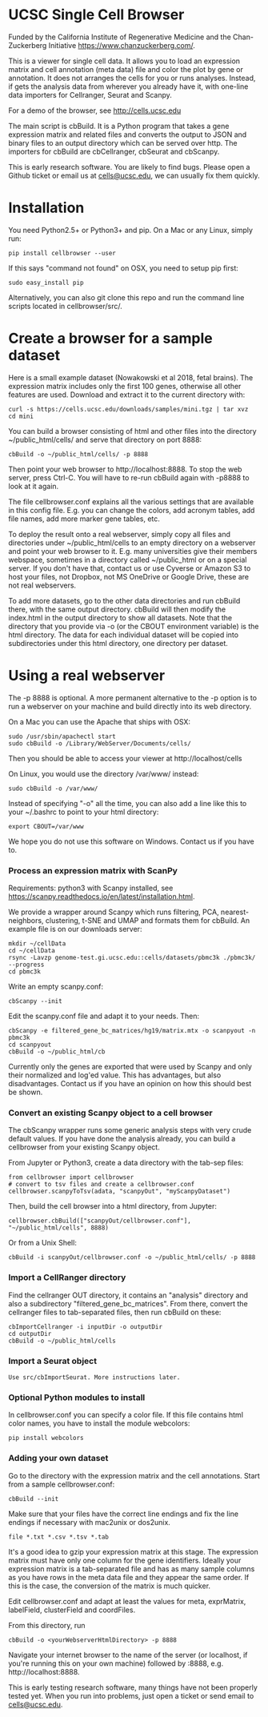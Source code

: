 UCSC Single Cell Browser
========================

Funded by the California Institute of Regenerative Medicine and the
Chan-Zuckerberg Initiative https://www.chanzuckerberg.com/.

This is a viewer for single cell data. It allows you to load an expression
matrix and cell annotation (meta data) file and color the plot by gene or
annotation. It does not arranges the cells for you or runs analyses. Instead,
if gets the analysis data from wherever you already have it, with
one-line data importers for Cellranger, Seurat and Scanpy.

For a demo of the browser, see http://cells.ucsc.edu

The main script is cbBuild. It is a Python program that takes a gene expression
matrix and related files and converts the output to JSON and binary files to
an output directory which can be served over http. The importers for cbBuild
are cbCellranger, cbSeurat and cbScanpy.

This is early research software. You are likely to find bugs. Please open a Github
ticket or email us at cells@ucsc.edu, we can usually fix them quickly.

# Installation

You need Python2.5+ or Python3+ and pip. On a Mac or any Linux, simply run:

    pip install cellbrowser --user

If this says "command not found" on OSX, you need to setup pip first:

    sudo easy_install pip

Alternatively, you can also git clone this repo and run the command line scripts located in cellbrowser/src/.

# Create a browser for a sample dataset

Here is a small example dataset (Nowakowski et al 2018, fetal brains). The
expression matrix includes only the first 100 genes, otherwise all other
features are used. Download and extract it to the current directory with:

    curl -s https://cells.ucsc.edu/downloads/samples/mini.tgz | tar xvz
    cd mini

You can build a browser consisting of html and other files into the directory
~/public_html/cells/ and serve that directory on port 8888:

    cbBuild -o ~/public_html/cells/ -p 8888

Then point your web browser to http://localhost:8888. To stop the web server, press Ctrl-C. 
You will have to re-run cbBuild again with -p8888 to look at it again.

The file cellbrowser.conf explains all the various settings that are available
in this config file. E.g. you can change the colors, add acronym tables, add
file names, add more marker gene tables, etc.

To deploy the result onto a real webserver, simply copy all files and directories
under ~/public_html/cells to an empty directory on a webserver and point your
web browser to it. E.g. many universities give their members webspace,
sometimes in a directory called ~/public_html or on a special server. If you
don't have that, contact us or use Cyverse or Amazon S3 to host your files, not
Dropbox, not MS OneDrive or Google Drive, these are not real webservers.

To add more datasets, go to the other data directories and run cbBuild
there, with the same output directory. cbBuild will then modify the index.html
in the output directory to show all datasets. Note that the directory that you
provide via -o (or the CBOUT environment variable) is the html directory. The
data for each individual dataset will be copied into subdirectories under this
html directory, one directory per dataset.

# Using a real webserver

The -p 8888 is optional. A more permanent alternative to the -p option is to
run a webserver on your machine and build directly into its web directory.

On a Mac you can use the Apache that ships with OSX:

    sudo /usr/sbin/apachectl start
    sudo cbBuild -o /Library/WebServer/Documents/cells/

Then you should be able to access your viewer at http://localhost/cells

On Linux, you would use the directory /var/www/ instead:

    sudo cbBuild -o /var/www/

Instead of specifying "-o" all the time, you can also add a line like this to
your ~/.bashrc to point to your html directory:
 
    export CBOUT=/var/www

We hope you do not use this software on Windows. Contact us if you have to.

### Process an expression matrix with ScanPy

Requirements: python3 with Scanpy installed, see https://scanpy.readthedocs.io/en/latest/installation.html.

We provide a wrapper around Scanpy which runs filtering, PCA, nearest-neighbors, clustering, t-SNE and
UMAP and formats them for cbBuild. An example file is on our downloads server:

    mkdir ~/cellData
    cd ~/cellData
    rsync -Lavzp genome-test.gi.ucsc.edu::cells/datasets/pbmc3k ./pbmc3k/ --progress
    cd pbmc3k

Write an empty scanpy.conf:

    cbScanpy --init

Edit the scanpy.conf file and adapt it to your needs. Then:
    
    cbScanpy -e filtered_gene_bc_matrices/hg19/matrix.mtx -o scanpyout -n pbmc3k
    cd scanpyout
    cbBuild -o ~/public_html/cb

Currently only the genes are exported that were used by Scanpy and only their
normalized and log'ed value. This has advantages, but also disadvantages.  Contact
us if you have an opinion on how this should best be shown.

### Convert an existing Scanpy object to a cell browser

The cbScanpy wrapper runs some generic analysis steps with very crude default
values. If you have done the analysis already, you can build a cellbrowser from
your existing Scanpy object.

From Jupyter or Python3, create a data directory with the tab-sep files:

    from cellbrowser import cellbrowser
    # convert to tsv files and create a cellbrowser.conf
    cellbrowser.scanpyToTsv(adata, "scanpyOut", "myScanpyDataset")

Then, build the cell browser into a html directory, from Jupyter:

    cellbrowser.cbBuild(["scanpyOut/cellbrowser.conf"], "~/public_html/cells", 8888)

Or from a Unix Shell:

    cbBuild -i scanpyOut/cellbrowser.conf -o ~/public_html/cells/ -p 8888


### Import a CellRanger directory

Find the cellranger OUT directory, it contains an "analysis" directory and also
a subdirectory "filtered_gene_bc_matrices". From there, convert the cellranger files
to tab-separated files, then run cbBuild on these:

    cbImportCellranger -i inputDir -o outputDir
    cd outputDir
    cbBuild -o ~/public_html/cells

### Import a Seurat object

    Use src/cbImportSeurat. More instructions later.

### Optional Python modules to install

In cellbrowser.conf you can specify a color file. If this file contains html color names, you
have to install the module webcolors:

    pip install webcolors

### Adding your own dataset

Go to the directory with the expression matrix and the cell annotations. Start from a sample cellbrowser.conf:

    cbBuild --init

Make sure that your files have the correct line endings and fix the line endings if necessary with mac2unix or dos2unix.

    file *.txt *.csv *.tsv *.tab

It's a good idea to gzip your expression matrix at this stage. The expression matrix must have
only one column for the gene identifiers. Ideally your expression matrix is a
tab-separated file and has as many sample columns as you have rows in the meta
data file  and they appear the same order. If this is the case, the conversion of the matrix
is much quicker.

Edit cellbrowser.conf and adapt at least the values for meta, exprMatrix, labelField, clusterField and coordFiles.

From this directory, run 

    cbBuild -o <yourWebserverHtmlDirectory> -p 8888

Navigate your internet browser to the name of the server (or localhost, if you're running this on your own machine)
followed by :8888, e.g. http://localhost:8888.

This is early testing research software, many things have not been properly tested yet. When you run into problems, just open a ticket or send email to cells@ucsc.edu.
